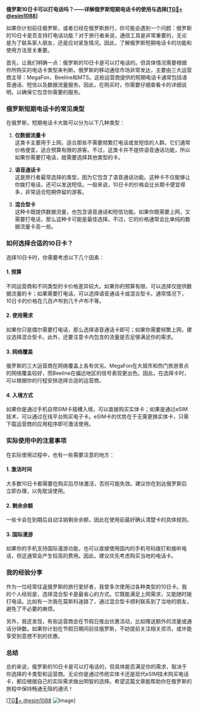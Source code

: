 **俄罗斯10日卡可以打电话吗？——详解俄罗斯短期电话卡的使用与选择[[TG💪+ @esim1088](https://t.me/s/esim1088)]**

如果你计划前往俄罗斯，或者已经在俄罗斯旅行，你可能会遇到一个问题：俄罗斯的10日卡是否支持打电话功能？对于旅行者来说，通信工具是非常重要的，无论是为了联系家人朋友，还是应对紧急情况。因此，了解俄罗斯短期电话卡的功能和使用方法至关重要。

首先，让我们明确一点：俄罗斯的10日卡是可以打电话的。但具体情况需要根据你所购买的电话卡类型来判断。俄罗斯的移动通信市场非常发达，主要由三大运营商主导：MegaFon、Beeline和MTS。这些运营商提供的短期电话卡通常包括语音通话、短信以及数据流量服务。因此，在购买时，你需要仔细查看卡的详细说明，以确保它包含你需要的服务。

### 俄罗斯短期电话卡的常见类型

在俄罗斯，短期电话卡大致可以分为以下几种类型：

1. **仅数据流量卡**  
   这类卡主要用于上网，适合那些不需要频繁打电话或发短信的人群。它们通常价格便宜，适合预算有限的游客。不过，这类卡并不提供语音通话功能，所以如果你需要打电话，就需要选择其他类型的卡。

2. **语音通话卡**  
   这是旅行者最常选择的类型，因为它包含了语音通话功能。这种卡不仅能够让你拨打电话，还可以发送短信。一般来说，10日卡的价格会比长期卡便宜得多，非常适合短期停留的游客。

3. **混合型卡**  
   这种卡既提供数据流量，也包含语音通话和短信功能。如果你既需要上网，又需要打电话，那么这种卡可能是最佳选择。不过，它的价格通常会比单纯的数据流量卡高一些。

### 如何选择合适的10日卡？

选择10日卡时，你需要考虑以下几个因素：

#### 1. 预算  
不同运营商和不同类型的卡价格差异较大。如果你的预算有限，可以选择仅提供数据流量的卡；如果需要打电话，可以选择语音通话卡或混合型卡。通常情况下，10日卡的价格在几百卢布到几千卢布不等。

#### 2. 使用需求  
如果你只是偶尔需要打电话，那么选择语音通话卡即可；如果你需要频繁上网，建议选择混合型卡。此外，还要注意卡内包含的流量是否足够满足你的需求。

#### 3. 网络覆盖  
俄罗斯的三大运营商在网络覆盖上各有优劣。MegaFon在大城市和热门旅游景点的网络覆盖较好，而Beeline在偏远地区的信号表现更出色。因此，在选择卡时，可以根据你的行程安排选择合适的运营商。

#### 4. 入境方式  
如果你是通过手机自带SIM卡插槽入境，可以直接购买实体卡；如果是通过eSIM技术，可以通过在线平台购买电子卡。eSIM卡的优势在于无需更换实体卡，只需下载运营商的应用程序即可激活使用。

### 实际使用中的注意事项

在实际使用过程中，也有一些需要注意的地方：

#### 1. 激活时间  
大多数10日卡都需要在购买后尽快激活，否则可能失效。建议你在到达俄罗斯后立即办理，以免耽误使用。

#### 2. 剩余余额  
一些卡会在到期后自动注销剩余余额，因此在使用前最好确认清楚卡的具体规则。

#### 3. 国际漫游  
如果你的手机支持国际漫游功能，也可以直接使用国内的手机号码拨打和接听电话，但这通常会产生较高的费用。因此，建议优先考虑购买当地的电话卡。

### 我的经验分享

作为一位经常往返俄罗斯的旅行爱好者，我曾多次使用过各种类型的10日卡。我的个人经验是，选择混合型卡是最省心的方式。它既能满足上网需求，又能随时拨打电话。比如有一次我在莫斯科迷路了，通过混合型卡顺利联系到了当地的朋友，避免了不必要的麻烦。

另外，我还发现，有些运营商会在节假日推出优惠活动，比如赠送额外的流量或通话分钟数。如果你计划在节假日期间前往俄罗斯，不妨提前关注相关资讯，或许能享受到意想不到的优惠。

### 总结

总的来说，俄罗斯的10日卡是可以打电话的，但具体能否满足你的需求，取决于你选择的卡类型和运营商。无论你是通过传统实体卡还是现代eSIM技术购买电话卡，都应根据自己的实际需求做出明智的选择。希望这篇文章能帮助你在俄罗斯的旅程中保持畅通无阻的通讯！

[[TG💪+ @esim1088](https://t.me/s/esim1088) ![Image](https://i.postimg.cc/4NQfJmqS/Snipaste-2025-05-13-00-14-12.png)]